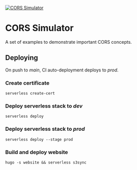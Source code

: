 [![CORS Simulator](https://github.com/tkgregory/cors-simulator/actions/workflows/ci.yml/badge.svg)](https://github.com/tkgregory/cors-simulator/actions/workflows/ci.yml)

# CORS Simulator

A set of examples to demonstrate important CORS concepts.

## Deploying

On push to *main*, CI auto-deployment deploys to *prod*.

### Create certificate
`serverless create-cert`

### Deploy serverless stack to *dev*
`serverless deploy`

### Deploy serverless stack to *prod*
`serverless deploy --stage prod`

### Build and deploy website
`hugo -s website && serverless s3sync`